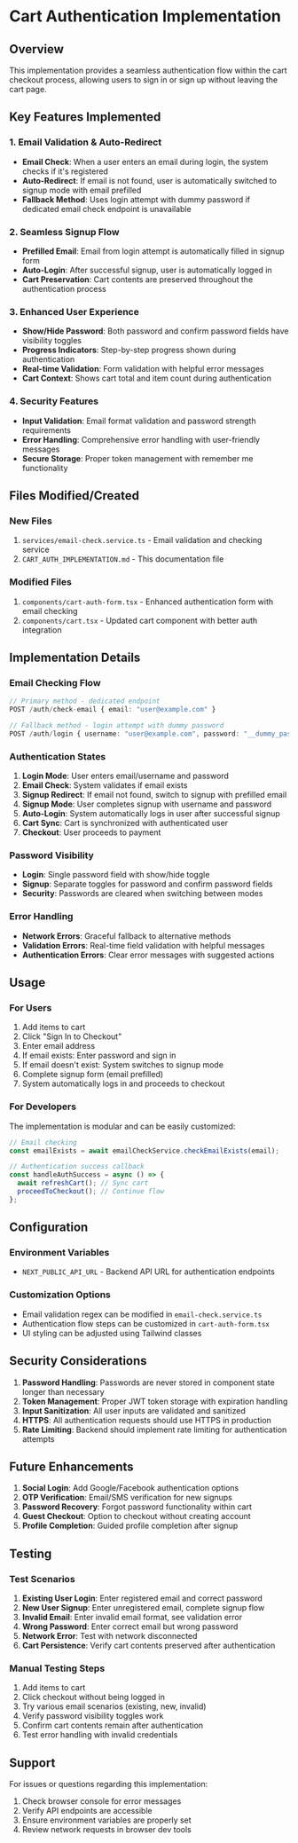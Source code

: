 # Cart Authentication Implementation

## Overview
This implementation provides a seamless authentication flow within the cart checkout process, allowing users to sign in or sign up without leaving the cart page.

## Key Features Implemented

### 1. Email Validation & Auto-Redirect
- **Email Check**: When a user enters an email during login, the system checks if it's registered
- **Auto-Redirect**: If email is not found, user is automatically switched to signup mode with email prefilled
- **Fallback Method**: Uses login attempt with dummy password if dedicated email check endpoint is unavailable

### 2. Seamless Signup Flow
- **Prefilled Email**: Email from login attempt is automatically filled in signup form
- **Auto-Login**: After successful signup, user is automatically logged in
- **Cart Preservation**: Cart contents are preserved throughout the authentication process

### 3. Enhanced User Experience
- **Show/Hide Password**: Both password and confirm password fields have visibility toggles
- **Progress Indicators**: Step-by-step progress shown during authentication
- **Real-time Validation**: Form validation with helpful error messages
- **Cart Context**: Shows cart total and item count during authentication

### 4. Security Features
- **Input Validation**: Email format validation and password strength requirements
- **Error Handling**: Comprehensive error handling with user-friendly messages
- **Secure Storage**: Proper token management with remember me functionality

## Files Modified/Created

### New Files
1. `services/email-check.service.ts` - Email validation and checking service
2. `CART_AUTH_IMPLEMENTATION.md` - This documentation file

### Modified Files
1. `components/cart-auth-form.tsx` - Enhanced authentication form with email checking
2. `components/cart.tsx` - Updated cart component with better auth integration

## Implementation Details

### Email Checking Flow
```typescript
// Primary method - dedicated endpoint
POST /auth/check-email { email: "user@example.com" }

// Fallback method - login attempt with dummy password
POST /auth/login { username: "user@example.com", password: "__dummy_password_for_email_check__" }
```

### Authentication States
1. **Login Mode**: User enters email/username and password
2. **Email Check**: System validates if email exists
3. **Signup Redirect**: If email not found, switch to signup with prefilled email
4. **Signup Mode**: User completes signup with username and password
5. **Auto-Login**: System automatically logs in user after successful signup
6. **Cart Sync**: Cart is synchronized with authenticated user
7. **Checkout**: User proceeds to payment

### Password Visibility
- **Login**: Single password field with show/hide toggle
- **Signup**: Separate toggles for password and confirm password fields
- **Security**: Passwords are cleared when switching between modes

### Error Handling
- **Network Errors**: Graceful fallback to alternative methods
- **Validation Errors**: Real-time field validation with helpful messages
- **Authentication Errors**: Clear error messages with suggested actions

## Usage

### For Users
1. Add items to cart
2. Click "Sign In to Checkout"
3. Enter email address
4. If email exists: Enter password and sign in
5. If email doesn't exist: System switches to signup mode
6. Complete signup form (email prefilled)
7. System automatically logs in and proceeds to checkout

### For Developers
The implementation is modular and can be easily customized:

```typescript
// Email checking
const emailExists = await emailCheckService.checkEmailExists(email);

// Authentication success callback
const handleAuthSuccess = async () => {
  await refreshCart(); // Sync cart
  proceedToCheckout(); // Continue flow
};
```

## Configuration

### Environment Variables
- `NEXT_PUBLIC_API_URL` - Backend API URL for authentication endpoints

### Customization Options
- Email validation regex can be modified in `email-check.service.ts`
- Authentication flow steps can be customized in `cart-auth-form.tsx`
- UI styling can be adjusted using Tailwind classes

## Security Considerations

1. **Password Handling**: Passwords are never stored in component state longer than necessary
2. **Token Management**: Proper JWT token storage with expiration handling
3. **Input Sanitization**: All user inputs are validated and sanitized
4. **HTTPS**: All authentication requests should use HTTPS in production
5. **Rate Limiting**: Backend should implement rate limiting for authentication attempts

## Future Enhancements

1. **Social Login**: Add Google/Facebook authentication options
2. **OTP Verification**: Email/SMS verification for new signups
3. **Password Recovery**: Forgot password functionality within cart
4. **Guest Checkout**: Option to checkout without creating account
5. **Profile Completion**: Guided profile completion after signup

## Testing

### Test Scenarios
1. **Existing User Login**: Enter registered email and correct password
2. **New User Signup**: Enter unregistered email, complete signup flow
3. **Invalid Email**: Enter invalid email format, see validation error
4. **Wrong Password**: Enter correct email but wrong password
5. **Network Error**: Test with network disconnected
6. **Cart Persistence**: Verify cart contents preserved after authentication

### Manual Testing Steps
1. Add items to cart
2. Click checkout without being logged in
3. Try various email scenarios (existing, new, invalid)
4. Verify password visibility toggles work
5. Confirm cart contents remain after authentication
6. Test error handling with invalid credentials

## Support

For issues or questions regarding this implementation:
1. Check browser console for error messages
2. Verify API endpoints are accessible
3. Ensure environment variables are properly set
4. Review network requests in browser dev tools